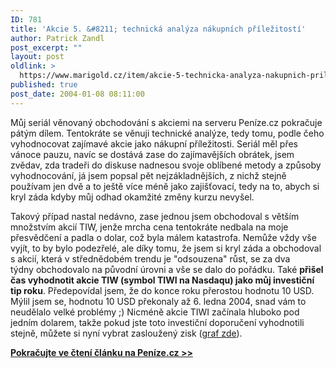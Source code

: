 ```yaml
---
ID: 781
title: 'Akcie 5. &#8211; technická analýza nákupních příležitostí'
author: Patrick Zandl
post_excerpt: ""
layout: post
oldlink: >
  https://www.marigold.cz/item/akcie-5-technicka-analyza-nakupnich-prilezitosti
published: true
post_date: 2004-01-08 08:11:00
---
```

<p>
Můj seriál věnovaný obchodování s akciemi na serveru Peníze.cz pokračuje pátým dílem. Tentokráte se věnuji technické analýze, tedy tomu, podle čeho vyhodnocovat zajímavé akcie jako nákupní příležitosti. Seriál měl přes vánoce pauzu, navíc se dostává zase do zajímavějších obrátek, jsem zvědav, zda tradeři do diskuse nadnesou svoje oblíbené metody a způsoby vyhodnocování, já jsem popsal pět nejzákladnějších, z nichž stejně používam jen dvě a to ještě více méně jako zajišťovací, tedy na to, abych si kryl záda kdyby můj odhad okamžité změny kurzu nevyšel. &#160;</p>

<p>
Takový případ nastal nedávno, zase jednou jsem obchodoval s větším množstvím akcií TIW, jenže mrcha cena tentokráte nedbala na moje přesvědčení a padla o dolar, což byla málem katastrofa. Nemůže vždy vše vyjít, to by bylo podezřelé, ale díky tomu, že jsem si kryl záda a obchodoval s akcií, která v střednědobém trendu je "odsouzena" růst, se za dva týdny&#160;obchodovalo na původní úrovni a vše se dalo do pořádku. Také <STRONG>přišel čas vyhodnotit akcie TIW (symbol TIWI na Nasdaqu) jako můj investiční tip roku</STRONG>. Předepovídal jsem, že do konce roku přerostou hodnotu 10 USD. Mýlil jsem se, hodnotu 10 USD překonaly až 6. ledna 2004, snad vám to neudělalo velké problémy ;) Nicméně akcie TIWI začínala hluboko pod jedním dolarem, takže pokud jste toto investiční doporučení vyhodnotili stejně, můžete si nyní vybrat zasloužený zisk (<A href="http://finance.yahoo.com/q/bc?s=TIWI&amp;t=5d" target=_blank>graf zde</A>). </p>

<p>
<A href="http://www.penize.cz/info/zpravy/zprava.asp?IDP=1&amp;NewsID=2662" target=_blank><STRONG>Pokračujte ve čtení článku na Peníze.cz &gt;&gt;</STRONG></A></p>

